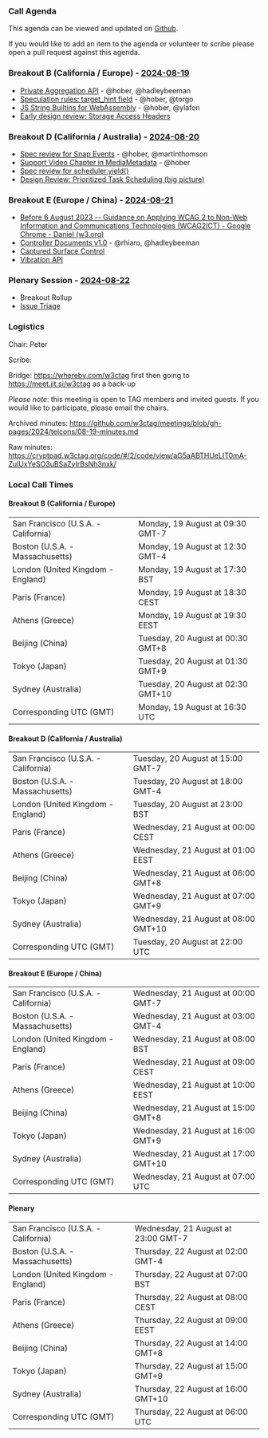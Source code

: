 ### Call Agenda

This agenda can be viewed and updated on [Github](https://github.com/w3ctag/meetings/blob/gh-pages/2024/telcons/08-19-agenda.md).

If you would like to add an item to the agenda or volunteer to scribe please open a pull request against this agenda.

### Breakout B (California / Europe)  - [2024-08-19](https://www.timeanddate.com/worldclock/converter.html?iso=20240819T163000&p1=224&p2=43&p3=136&p4=195&p5=26&p6=33&p7=248&p8=235)

* [Private Aggregation API](https://github.com/w3ctag/design-reviews/issues/846) - @hober, @hadleybeeman
* [Speculation rules: target_hint field](https://github.com/w3ctag/design-reviews/issues/931) - @hober, @torgo
* [JS String Builtins for WebAssembly](https://github.com/w3ctag/design-reviews/issues/940) - @hober, @ylafon
* [Early design review: Storage Access Headers](https://github.com/w3ctag/design-reviews/issues/982)

### Breakout D (California / Australia) - [2024-08-20](https://www.timeanddate.com/worldclock/converter.html?iso=20240820T220000&p1=224&p2=43&p3=136&p4=195&p5=26&p6=33&p7=248&p8=235)

* [Spec review for Snap Events](https://github.com/w3ctag/design-reviews/issues/943) - @hober, @martinthomson
* [Support Video Chapter in MediaMetadata](https://github.com/w3ctag/design-reviews/issues/952) - @hober
* [Spec review for scheduler.yield()](https://github.com/w3ctag/design-reviews/issues/966)
* [Design Review: Prioritized Task Scheduling (big picture)](https://github.com/w3ctag/design-reviews/issues/967)

### Breakout E (Europe / China) - [2024-08-21](https://www.timeanddate.com/worldclock/converter.html?iso=20240821T070000&p1=224&p2=43&p3=136&p4=195&p5=26&p6=33&p7=248&p8=235)

* [Before 6 August 2023 -- Guidance on Applying WCAG 2 to Non-Web Information and Communications Technologies (WCAG2ICT) - Google Chrome - Daniel (w3.org)](https://github.com/w3ctag/design-reviews/issues/973)
* [Controller Documents v1.0](https://github.com/w3ctag/design-reviews/issues/960) - @rhiaro, @hadleybeeman
* [Captured Surface Control](https://github.com/w3ctag/design-reviews/issues/962)
* [Vibration API](https://github.com/w3ctag/design-reviews/issues/971)

### Plenary Session - [2024-08-22](https://www.timeanddate.com/worldclock/converter.html?iso=20240822T060000&p1=224&p2=43&p3=136&p4=195&p5=26&p6=33&p7=248&p8=235)

* Breakout Rollup
* [Issue Triage](https://github.com/w3ctag/design-reviews/issues?q=is%3Aissue+is%3Aopen+label%3A%22Progress%3A+untriaged%22)

### Logistics

Chair: Peter

Scribe:

Bridge: https://whereby.com/w3ctag first then going to https://meet.jit.si/w3ctag as a back-up

*Please note*: this meeting is open to TAG members and invited guests. If you would like to participate, please email the chairs.

Archived minutes: https://github.com/w3ctag/meetings/blob/gh-pages/2024/telcons/08-19-minutes.md

Raw minutes: https://cryptpad.w3ctag.org/code/#/2/code/view/aG5aABTHUeLIT0mA-ZulUxYeSO3uBSaZyIrBsNh3nxk/


### Local Call Times

#### Breakout B (California / Europe) 

<table>
<tr><td> San Francisco (U.S.A. - California) <td> Monday, 19 August at 09:30 GMT-7</td></tr>
<tr><td> Boston (U.S.A. - Massachusetts) <td> Monday, 19 August at 12:30 GMT-4</td></tr>
<tr><td> London (United Kingdom - England) <td> Monday, 19 August at 17:30 BST</td></tr>
<tr><td> Paris (France) <td> Monday, 19 August at 18:30 CEST</td></tr>
<tr><td> Athens (Greece) <td> Monday, 19 August at 19:30 EEST</td></tr>
<tr><td> Beijing (China) <td> Tuesday, 20 August at 00:30 GMT+8</td></tr>
<tr><td> Tokyo (Japan) <td> Tuesday, 20 August at 01:30 GMT+9</td></tr>
<tr><td> Sydney (Australia) <td> Tuesday, 20 August at 02:30 GMT+10</td></tr>
<tr><td> Corresponding UTC (GMT) <td> Monday, 19 August at 16:30 UTC</td></tr>
</table>

#### Breakout D (California / Australia)

<table>
<tr><td> San Francisco (U.S.A. - California) <td> Tuesday, 20 August at 15:00 GMT-7</td></tr>
<tr><td> Boston (U.S.A. - Massachusetts) <td> Tuesday, 20 August at 18:00 GMT-4</td></tr>
<tr><td> London (United Kingdom - England) <td> Tuesday, 20 August at 23:00 BST</td></tr>
<tr><td> Paris (France) <td> Wednesday, 21 August at 00:00 CEST</td></tr>
<tr><td> Athens (Greece) <td> Wednesday, 21 August at 01:00 EEST</td></tr>
<tr><td> Beijing (China) <td> Wednesday, 21 August at 06:00 GMT+8</td></tr>
<tr><td> Tokyo (Japan) <td> Wednesday, 21 August at 07:00 GMT+9</td></tr>
<tr><td> Sydney (Australia) <td> Wednesday, 21 August at 08:00 GMT+10</td></tr>
<tr><td> Corresponding UTC (GMT) <td> Tuesday, 20 August at 22:00 UTC</td></tr>
</table>

#### Breakout E (Europe / China)

<table>
<tr><td> San Francisco (U.S.A. - California) <td> Wednesday, 21 August at 00:00 GMT-7</td></tr>
<tr><td> Boston (U.S.A. - Massachusetts) <td> Wednesday, 21 August at 03:00 GMT-4</td></tr>
<tr><td> London (United Kingdom - England) <td> Wednesday, 21 August at 08:00 BST</td></tr>
<tr><td> Paris (France) <td> Wednesday, 21 August at 09:00 CEST</td></tr>
<tr><td> Athens (Greece) <td> Wednesday, 21 August at 10:00 EEST</td></tr>
<tr><td> Beijing (China) <td> Wednesday, 21 August at 15:00 GMT+8</td></tr>
<tr><td> Tokyo (Japan) <td> Wednesday, 21 August at 16:00 GMT+9</td></tr>
<tr><td> Sydney (Australia) <td> Wednesday, 21 August at 17:00 GMT+10</td></tr>
<tr><td> Corresponding UTC (GMT) <td> Wednesday, 21 August at 07:00 UTC</td></tr>
</table>

#### Plenary

<table>
<tr><td> San Francisco (U.S.A. - California) <td> Wednesday, 21 August at 23:00 GMT-7</td></tr>
<tr><td> Boston (U.S.A. - Massachusetts) <td> Thursday, 22 August at 02:00 GMT-4</td></tr>
<tr><td> London (United Kingdom - England) <td> Thursday, 22 August at 07:00 BST</td></tr>
<tr><td> Paris (France) <td> Thursday, 22 August at 08:00 CEST</td></tr>
<tr><td> Athens (Greece) <td> Thursday, 22 August at 09:00 EEST</td></tr>
<tr><td> Beijing (China) <td> Thursday, 22 August at 14:00 GMT+8</td></tr>
<tr><td> Tokyo (Japan) <td> Thursday, 22 August at 15:00 GMT+9</td></tr>
<tr><td> Sydney (Australia) <td> Thursday, 22 August at 16:00 GMT+10</td></tr>
<tr><td> Corresponding UTC (GMT) <td> Thursday, 22 August at 06:00 UTC</td></tr>
</table>
